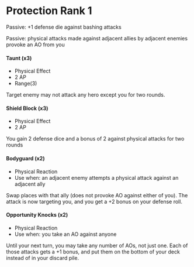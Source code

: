 # Protection Rank 1

Passive: +1 defense die against bashing attacks

Passive: physical attacks made against adjacent allies by adjacent enemies provoke an AO from you

#### Taunt (x3)

- Physical Effect
- 2 AP
- Range(3)

Target enemy may not attack any hero except you for two rounds.

#### Shield Block (x3)

- Physical Effect
- 2 AP

You gain 2 defense dice and a bonus of 2 against physical attacks
for two rounds

#### Bodyguard (x2)

- Physical Reaction
- Use when: an adjacent enemy attempts a physical attack against an adjacent ally 

Swap places with that ally (does not provoke AO against either of you).
The attack is now targeting you, and you get a +2 bonus on your defense roll.

#### Opportunity Knocks (x2)

- Physical Reaction
- Use when: you take an AO against anyone

Until your next turn, you may take any number of AOs, not just one.
Each of those attacks gets a +1 bonus, and put them on the bottom of your deck
instead of in your discard pile.
